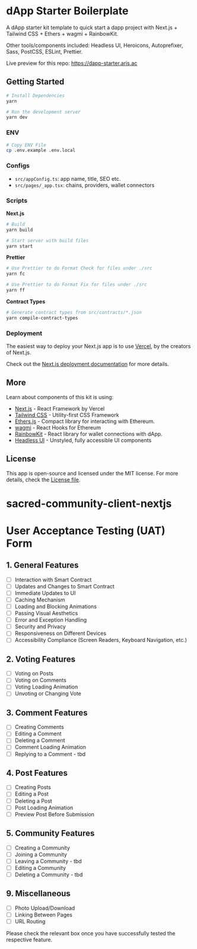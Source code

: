 # dApp Starter Boilerplate

A dApp starter kit template to quick start a dapp project with Next.js + Tailwind CSS + Ethers + wagmi + RainbowKit.

Other tools/components included: Headless UI, Heroicons, Autoprefixer, Sass, PostCSS, ESLint, Prettier.

Live preview for this repo: https://dapp-starter.aris.ac

## Getting Started

```bash
# Install Dependencies
yarn

# Run the development server
yarn dev
```

### ENV

```bash
# Copy ENV File
cp .env.example .env.local
```

### Configs

- `src/appConfig.ts`: app name, title, SEO etc.
- `src/pages/_app.tsx`: chains, providers, wallet connectors

### Scripts

**Next.js**

```bash
# Build
yarn build

# Start server with build files
yarn start
```

**Prettier**

```bash
# Use Prettier to do Format Check for files under ./src
yarn fc

# Use Prettier to do Format Fix for files under ./src
yarn ff
```

**Contract Types**

```bash
# Generate contract types from src/contracts/*.json
yarn compile-contract-types
```

### Deployment

The easiest way to deploy your Next.js app is to use [Vercel](https://vercel.com/), by the creators of Next.js.

Check out the [Next.js deployment documentation](https://nextjs.org/docs/deployment) for more details.

## More

Learn about components of this kit is using:

- [Next.js](https://nextjs.org/) - React Framework by Vercel
- [Tailwind CSS](https://tailwindcss.com/) - Utility-first CSS Framework
- [Ethers.js](https://github.com/ethers-io/ethers.js/) - Compact library for interacting with Ethereum.
- [wagmi](https://wagmi.sh/) - React Hooks for Ethereum
- [RainbowKit](https://rainbowkit.com/) - React library for wallet connections with dApp.
- [Headless UI](https://headlessui.dev/) - Unstyled, fully accessible UI components

## License

This app is open-source and licensed under the MIT license. For more details, check the [License file](LICENSE).
# sacred-community-client-nextjs

# User Acceptance Testing (UAT) Form

## 1. General Features
- [ ] Interaction with Smart Contract
- [ ] Updates and Changes to Smart Contract
- [ ] Immediate Updates to UI
- [ ] Caching Mechanism
- [ ] Loading and Blocking Animations
- [ ] Passing Visual Aesthetics
- [ ] Error and Exception Handling
- [ ] Security and Privacy
- [ ] Responsiveness on Different Devices
- [ ] Accessibility Compliance (Screen Readers, Keyboard Navigation, etc.)

## 2. Voting Features
- [ ] Voting on Posts
- [ ] Voting on Comments
- [ ] Voting Loading Animation
- [ ] Unvoting or Changing Vote

## 3. Comment Features
- [ ] Creating Comments
- [ ] Editing a Comment
- [ ] Deleting a Comment
- [ ] Comment Loading Animation
- [ ] Replying to a Comment - tbd

## 4. Post Features
- [ ] Creating Posts
- [ ] Editing a Post
- [ ] Deleting a Post
- [ ] Post Loading Animation
- [ ] Preview Post Before Submission

## 5. Community Features
- [ ] Creating a Community
- [ ] Joining a Community
- [ ] Leaving a Community - tbd
- [ ] Editing a Community
- [ ] Deleting a Community - tbd

## 9. Miscellaneous
- [ ] Photo Upload/Download
- [ ] Linking Between Pages
- [ ] URL Routing

Please check the relevant box once you have successfully tested the respective feature.

